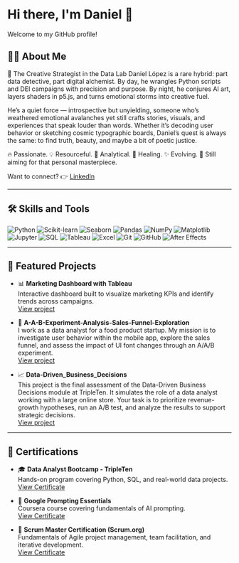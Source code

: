 # Hi there, I'm Daniel 👋

Welcome to my GitHub profile!

## 👨‍💻 About Me

🎨 The Creative Strategist in the Data Lab
Daniel López is a rare hybrid: part data detective, part digital alchemist. By day, he wrangles Python scripts and DEI campaigns with precision and purpose. By night, he conjures AI art, layers shaders in p5.js, and turns emotional storms into creative fuel.

He’s a quiet force — introspective but unyielding, someone who’s weathered emotional avalanches yet still crafts stories, visuals, and experiences that speak louder than words. Whether it’s decoding user behavior or sketching cosmic typographic boards, Daniel’s quest is always the same: to find truth, beauty, and maybe a bit of poetic justice.

🔥 Passionate. 💡 Resourceful. 🧠 Analytical.
🖤 Healing. ✨ Evolving. 🎯 Still aiming for that personal masterpiece.


Want to connect? 👉 [LinkedIn](https://www.linkedin.com/in/daniel-l%C3%B3pez-monte%C3%B3n-861653123/)

---

## 🛠️ Skills and Tools

<p>
  <img src="https://img.shields.io/badge/Python-3776AB?style=for-the-badge&logo=python&logoColor=white" alt="Python"/>
  <img src="https://img.shields.io/badge/Scikit--learn-F7931E?style=for-the-badge&logo=scikit-learn&logoColor=white" alt="Scikit-learn"/>
  <img src="https://img.shields.io/badge/Seaborn-3776AB?style=for-the-badge&logo=python&logoColor=white" alt="Seaborn"/>
  <img src="https://img.shields.io/badge/Pandas-150458?style=for-the-badge&logo=pandas&logoColor=white" alt="Pandas"/>
  <img src="https://img.shields.io/badge/Numpy-013243?style=for-the-badge&logo=numpy&logoColor=white" alt="NumPy"/>
  <img src="https://img.shields.io/badge/Matplotlib-11557C?style=for-the-badge&logo=plotly&logoColor=white" alt="Matplotlib"/>
  <img src="https://img.shields.io/badge/Jupyter-F37626?style=for-the-badge&logo=jupyter&logoColor=white" alt="Jupyter"/>
  <img src="https://img.shields.io/badge/SQL-4479A1?style=for-the-badge&logo=postgresql&logoColor=white" alt="SQL"/>
  <img src="https://img.shields.io/badge/Tableau-E97627?style=for-the-badge&logo=tableau&logoColor=white" alt="Tableau"/>
  <img src="https://img.shields.io/badge/Excel-217346?style=for-the-badge&logo=microsoft-excel&logoColor=white" alt="Excel"/>
  <img src="https://img.shields.io/badge/Git-F05032?style=for-the-badge&logo=git&logoColor=white" alt="Git"/>
  <img src="https://img.shields.io/badge/GitHub-181717?style=for-the-badge&logo=github&logoColor=white" alt="GitHub"/>
  <img src="https://img.shields.io/badge/After%20Effects-9999FF?style=for-the-badge&logo=adobeaftereffects&logoColor=white" alt="After Effects"/>
</p>

---

## 🚀 Featured Projects

- 📊 **Marketing Dashboard with Tableau**  
  Interactive dashboard built to visualize marketing KPIs and identify trends across campaigns.  
  [View project](https://github.com/yourusername/marketing-dashboard)

- 🧪 **A-A-B-Experiment-Analysis-Sales-Funnel-Exploration**  
  I work as a data analyst for a food product startup. My mission is to investigate user behavior within the mobile app, explore the sales funnel, and assess the impact of UI font changes through an A/A/B experiment.  
  [View project](https://github.com/DanyHook/A-A-B-Experiment-Analysis-Sales-Funnel-Exploration)

- 📈 **Data-Driven_Business_Decisions**  
  This project is the final assessment of the Data-Driven Business Decisions module at TripleTen. It simulates the role of a data analyst working with a large online store. Your task is to prioritize revenue-growth 
  hypotheses, run an A/B test, and analyze the results to support strategic decisions.  
  [View project](https://github.com/DanyHook/Data-Driven_Business_Decisions)

---

## 📜 Certifications

- 🎓 **Data Analyst Bootcamp - TripleTen**  
  Hands-on program covering Python, SQL, and real-world data projects.  
  [View Certificate](https://tripleten.com/your-certificate-link)

- 🧠 **Google Prompting Essentials**  
  Coursera course covering fundamentals of AI prompting.  
  [View Certificate](https://coursera.org/share/5fe9601aac780227aa4dbc0fb959ca27)

- 🧩 **Scrum Master Certification (Scrum.org)**  
  Fundamentals of Agile project management, team facilitation, and iterative development.  
  [View Certificate](https://www.scrum-institute.org/badges/42786017319187)
